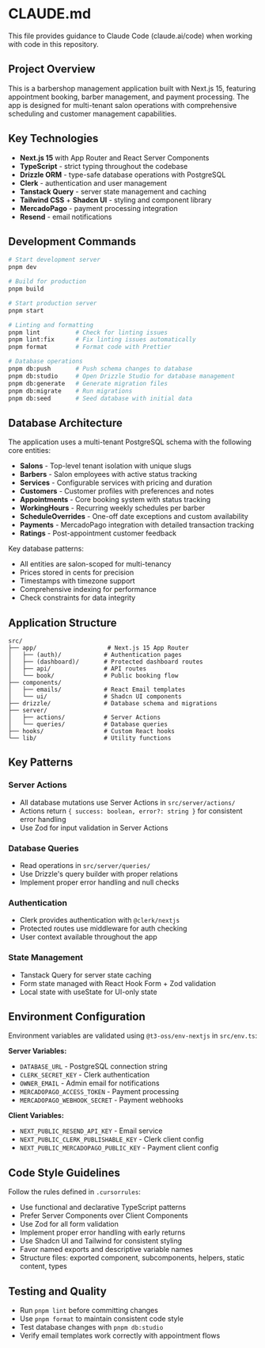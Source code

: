 # CLAUDE.md

This file provides guidance to Claude Code (claude.ai/code) when working with code in this repository.

## Project Overview

This is a barbershop management application built with Next.js 15, featuring appointment booking, barber management, and payment processing. The app is designed for multi-tenant salon operations with comprehensive scheduling and customer management capabilities.

## Key Technologies

- **Next.js 15** with App Router and React Server Components
- **TypeScript** - strict typing throughout the codebase
- **Drizzle ORM** - type-safe database operations with PostgreSQL
- **Clerk** - authentication and user management
- **Tanstack Query** - server state management and caching
- **Tailwind CSS** + **Shadcn UI** - styling and component library
- **MercadoPago** - payment processing integration
- **Resend** - email notifications

## Development Commands

```bash
# Start development server
pnpm dev

# Build for production
pnpm build

# Start production server
pnpm start

# Linting and formatting
pnpm lint          # Check for linting issues
pnpm lint:fix      # Fix linting issues automatically
pnpm format        # Format code with Prettier

# Database operations
pnpm db:push       # Push schema changes to database
pnpm db:studio     # Open Drizzle Studio for database management
pnpm db:generate   # Generate migration files
pnpm db:migrate    # Run migrations
pnpm db:seed       # Seed database with initial data
```

## Database Architecture

The application uses a multi-tenant PostgreSQL schema with the following core entities:

- **Salons** - Top-level tenant isolation with unique slugs
- **Barbers** - Salon employees with active status tracking
- **Services** - Configurable services with pricing and duration
- **Customers** - Customer profiles with preferences and notes
- **Appointments** - Core booking system with status tracking
- **WorkingHours** - Recurring weekly schedules per barber
- **ScheduleOverrides** - One-off date exceptions and custom availability
- **Payments** - MercadoPago integration with detailed transaction tracking
- **Ratings** - Post-appointment customer feedback

Key database patterns:
- All entities are salon-scoped for multi-tenancy
- Prices stored in cents for precision
- Timestamps with timezone support
- Comprehensive indexing for performance
- Check constraints for data integrity

## Application Structure

```
src/
├── app/                    # Next.js 15 App Router
│   ├── (auth)/            # Authentication pages
│   ├── (dashboard)/       # Protected dashboard routes
│   ├── api/               # API routes
│   └── book/              # Public booking flow
├── components/
│   ├── emails/            # React Email templates
│   └── ui/                # Shadcn UI components
├── drizzle/               # Database schema and migrations
├── server/
│   ├── actions/           # Server Actions
│   └── queries/           # Database queries
├── hooks/                 # Custom React hooks
└── lib/                   # Utility functions
```

## Key Patterns

### Server Actions
- All database mutations use Server Actions in `src/server/actions/`
- Actions return `{ success: boolean, error?: string }` for consistent error handling
- Use Zod for input validation in Server Actions

### Database Queries
- Read operations in `src/server/queries/`
- Use Drizzle's query builder with proper relations
- Implement proper error handling and null checks

### Authentication
- Clerk provides authentication with `@clerk/nextjs`
- Protected routes use middleware for auth checking
- User context available throughout the app

### State Management
- Tanstack Query for server state caching
- Form state managed with React Hook Form + Zod validation
- Local state with useState for UI-only state

## Environment Configuration

Environment variables are validated using `@t3-oss/env-nextjs` in `src/env.ts`:

**Server Variables:**
- `DATABASE_URL` - PostgreSQL connection string
- `CLERK_SECRET_KEY` - Clerk authentication
- `OWNER_EMAIL` - Admin email for notifications
- `MERCADOPAGO_ACCESS_TOKEN` - Payment processing
- `MERCADOPAGO_WEBHOOK_SECRET` - Payment webhooks

**Client Variables:**
- `NEXT_PUBLIC_RESEND_API_KEY` - Email service
- `NEXT_PUBLIC_CLERK_PUBLISHABLE_KEY` - Clerk client config
- `NEXT_PUBLIC_MERCADOPAGO_PUBLIC_KEY` - Payment client config

## Code Style Guidelines

Follow the rules defined in `.cursorrules`:
- Use functional and declarative TypeScript patterns
- Prefer Server Components over Client Components
- Use Zod for all form validation
- Implement proper error handling with early returns
- Use Shadcn UI and Tailwind for consistent styling
- Favor named exports and descriptive variable names
- Structure files: exported component, subcomponents, helpers, static content, types

## Testing and Quality

- Run `pnpm lint` before committing changes
- Use `pnpm format` to maintain consistent code style
- Test database changes with `pnpm db:studio`
- Verify email templates work correctly with appointment flows
